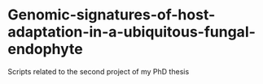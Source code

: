 # Genomic-signatures-of-host-adaptation-in-a-ubiquitous-fungal-endophyte
Scripts related to the second project of my PhD thesis
